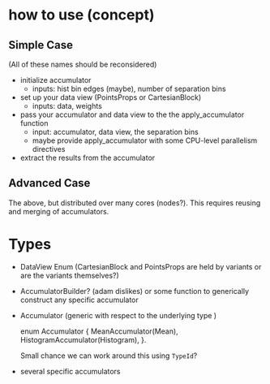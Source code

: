 # how to use (concept)

## Simple Case

(All of these names should be reconsidered)

- initialize accumulator
  - inputs: hist bin edges (maybe), number of separation bins
- set up your data view (PointsProps or CartesianBlock)
  - inputs: data, weights
- pass your accumulator and data view to the the apply_accumulator function
  - input: accumulator, data view, the separation bins
  - maybe provide apply_accumulator with some CPU-level parallelism directives
- extract the results from the accumulator

## Advanced Case

The above, but distributed over many cores (nodes?). This requires reusing and merging of accumulators.

# Types

- DataView Enum (CartesianBlock and PointsProps are held by variants or are the variants themselves?)
- AccumulatorBuilder? (adam dislikes) or some function to generically construct any specific accumulator
- Accumulator (generic with respect to the underlying type )

   enum Accumulator {
     MeanAccumulator(Mean),
     HistogramAccumulator(Histogram),
   }.

   Small chance we can work around this using `TypeId`?
- several specific accumulators
